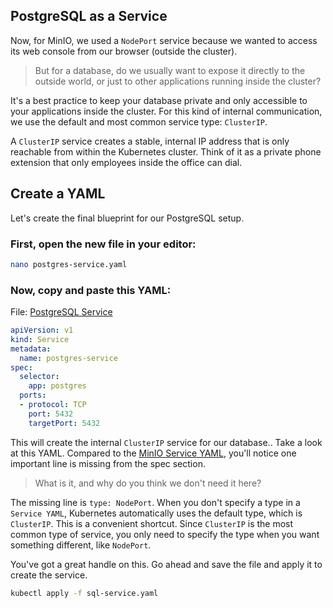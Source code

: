 ## PostgreSQL as a Service
Now, for MinIO, we used a `NodePort` service because we wanted to access its web console from our browser (outside the cluster).

> But for a database, do we usually want to expose it directly to the outside world, or just to other applications running inside the cluster?

It's a best practice to keep your database private and only accessible to your applications inside the cluster. For this kind of internal communication, we use the default and most common service type: `ClusterIP`.

A `ClusterIP` service creates a stable, internal IP address that is only reachable from within the Kubernetes cluster. Think of it as a private phone extension that only employees inside the office can dial.

## Create a YAML
Let's create the final blueprint for our PostgreSQL setup.

### First, open the new file in your editor:
```bash
nano postgres-service.yaml
```
### Now, copy and paste this YAML: 

File: [PostgreSQL Service](../config/sql-service.yaml)
```yaml
apiVersion: v1
kind: Service
metadata:
  name: postgres-service
spec:
  selector:
    app: postgres
  ports:
  - protocol: TCP
    port: 5432
    targetPort: 5432
```
This will create the internal `ClusterIP` service for our database.. Take a look at this YAML. Compared to the [MinIO Service YAML](../../minio/config/minio-service.yaml), you'll notice one important line is missing from the spec section.

> What is it, and why do you think we don't need it here?

The missing line is `type: NodePort`. When you don't specify a type in a `Service YAML`, Kubernetes automatically uses the default type, which is `ClusterIP`. This is a convenient shortcut. Since `ClusterIP` is the most common type of service, you only need to specify the type when you want something different, like `NodePort`.

You've got a great handle on this. Go ahead and save the file and apply it to create the service.

```bash
kubectl apply -f sql-service.yaml
```

